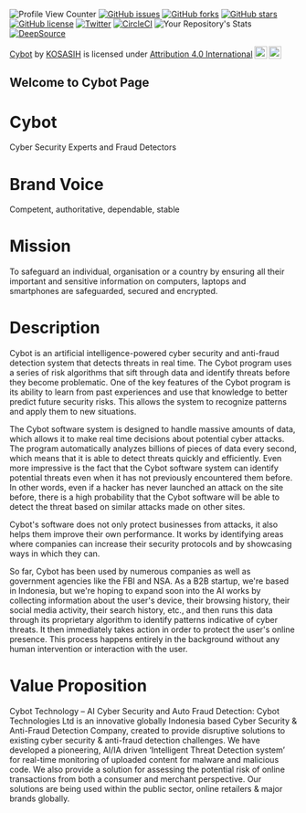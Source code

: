 ![Profile View Counter](https://komarev.com/ghpvc/?username=KOSASIH)
[![GitHub issues](https://img.shields.io/github/issues/KOSASIH/Cybot)](https://github.com/KOSASIH/Cybot/issues)
[![GitHub forks](https://img.shields.io/github/forks/KOSASIH/Cybot)](https://github.com/KOSASIH/Cybot/network)
[![GitHub stars](https://img.shields.io/github/stars/KOSASIH/Cybot)](https://github.com/KOSASIH/Cybot/stargazers)
[![GitHub license](https://img.shields.io/github/license/KOSASIH/Cybot)](https://github.com/KOSASIH/Cybot/blob/main/LICENSE)
[![Twitter](https://img.shields.io/twitter/url?style=social&url=https%3A%2F%2Fmobile.twitter.com%2FKosasihg88G)](https://twitter.com/intent/tweet?text=Wow:&url=https%3A%2F%2Fgithub.com%2FKOSASIH%2FCybot)
[![CircleCI](https://circleci.com/gh/KOSASIH/Cybot/tree/main.svg?style=svg)](https://circleci.com/gh/KOSASIH/Cybot/tree/main)
![Your Repository's Stats](https://github-readme-stats.vercel.app/api?username=KOSASIH&show_icons=true)
[![DeepSource](https://deepsource.io/gh/KOSASIH/Cybot.svg/?label=active+issues&show_trend=true&token=KjQ_HZe8BeRM6tExTQLgIA2S)](https://deepsource.io/gh/KOSASIH/Cybot/?ref=repository-badge)
<p xmlns:cc="http://creativecommons.org/ns#" xmlns:dct="http://purl.org/dc/terms/"><a property="dct:title" rel="cc:attributionURL" href="https://github.com/KOSASIH/Cybot">Cybot</a> by <a rel="cc:attributionURL dct:creator" property="cc:attributionName" href="https://github.com/KOSASIH">KOSASIH</a> is licensed under <a href="http://creativecommons.org/licenses/by/4.0/?ref=chooser-v1" target="_blank" rel="license noopener noreferrer" style="display:inline-block;">Attribution 4.0 International<img style="height:22px!important;margin-left:3px;vertical-align:text-bottom;" src="https://mirrors.creativecommons.org/presskit/icons/cc.svg?ref=chooser-v1"><img style="height:22px!important;margin-left:3px;vertical-align:text-bottom;" src="https://mirrors.creativecommons.org/presskit/icons/by.svg?ref=chooser-v1"></a></p>

## Welcome to Cybot Page

# Cybot

Cyber Security Experts and Fraud Detectors

# Brand Voice

Competent, authoritative, dependable, stable

# Mission

To safeguard an individual, organisation or a country by ensuring all their important and sensitive information on computers, laptops and smartphones are safeguarded, secured and encrypted.

# Description

Cybot is an artificial intelligence-powered cyber security and anti-fraud detection system that detects threats in real time. The Cybot program uses a series of risk algorithms that sift through data and identify threats before they become problematic. One of the key features of the Cybot program is its ability to learn from past experiences and use that knowledge to better predict future security risks. This allows the system to recognize patterns and apply them to new situations.

The Cybot software system is designed to handle massive amounts of data, which allows it to make real time decisions about potential cyber attacks. The program automatically analyzes billions of pieces of data every second, which means that it is able to detect threats quickly and efficiently. Even more impressive is the fact that the Cybot software system can identify potential threats even when it has not previously encountered them before. In other words, even if a hacker has never launched an attack on the site before, there is a high probability that the Cybot software will be able to detect the threat based on similar attacks made on other sites.

Cybot's software does not only protect businesses from attacks, it also helps them improve their own performance. It works by identifying areas where companies can increase their security protocols and by showcasing ways in which they can. 

So far, Cybot has been used by numerous companies as well as government agencies like the FBI and NSA. As a B2B startup, we're based in Indonesia, but we're hoping to expand soon into the AI works by collecting information about the user's device, their browsing history, their social media activity, their search history, etc., and then runs this data through its proprietary algorithm to identify patterns indicative of cyber threats. It then immediately takes action in order to protect the user's online presence. This process happens entirely in the background without any human intervention or interaction with the user.


# Value Proposition

Cybot Technology – AI Cyber Security and Auto Fraud Detection: Cybot Technologies Ltd is an innovative globally Indonesia based Cyber Security & Anti-Fraud Detection Company, created to provide disruptive solutions to existing cyber security & anti-fraud detection challenges. We have developed a pioneering, AI/IA driven ‘Intelligent Threat Detection system’ for real-time monitoring of uploaded content for malware and malicious code. We also provide a solution for assessing the potential risk of online transactions from both a consumer and merchant perspective. Our solutions are being used within the public sector, online retailers & major brands globally.

